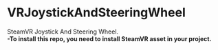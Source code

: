 # VRJoystickAndSteeringWheel
SteamVR Joystick And Steering Wheel.<br>
<b>-To install this repo, you need to install SteamVR asset in your project.</b>
